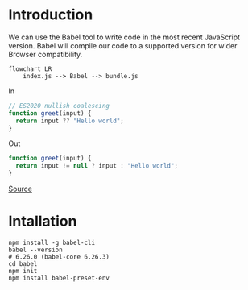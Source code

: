 # Introduction

We can use the Babel tool to write code in the most recent JavaScript version. Babel will compile our code to a supported version for wider Browser compatibility.

```mermaid
flowchart LR
    index.js --> Babel --> bundle.js
```

In

```js
// ES2020 nullish coalescing
function greet(input) {
  return input ?? "Hello world";
}
```

Out

```js
function greet(input) {
  return input != null ? input : "Hello world";
}
```

[Source](https://github.com/babel/babel)


# Intallation

```shell
npm install -g babel-cli
babel --version
# 6.26.0 (babel-core 6.26.3)
cd babel
npm init
npm install babel-preset-env
```
